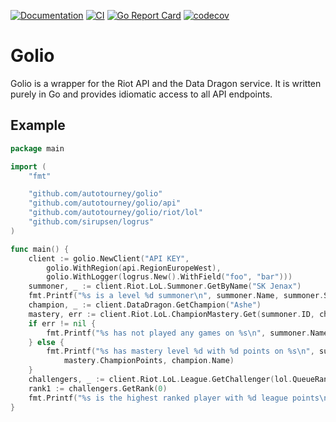 [![Documentation](https://godoc.org/github.com/autotourney/golio?status.svg)](https://godoc.org/github.com/autotourney/golio)
[![CI](https://github.com/autotourney/golio/actions/workflows/ci.yml/badge.svg)](https://github.com/autotourney/golio/actions/workflows/ci.yml)
[![Go Report Card](https://goreportcard.com/badge/github.com/autotourney/golio)](https://goreportcard.com/report/github.com/autotourney/golio)
[![codecov](https://codecov.io/gh/autotourney/golio/branch/master/graph/badge.svg)](https://codecov.io/gh/autotourney/golio)

# Golio

Golio is a wrapper for the Riot API and the Data Dragon service.
It is written purely in Go and provides idiomatic access to all
API endpoints.

## Example

```go
package main

import (
	"fmt"

	"github.com/autotourney/golio"
	"github.com/autotourney/golio/api"
	"github.com/autotourney/golio/riot/lol"
	"github.com/sirupsen/logrus"
)

func main() {
	client := golio.NewClient("API KEY",
		golio.WithRegion(api.RegionEuropeWest),
		golio.WithLogger(logrus.New().WithField("foo", "bar")))
	summoner, _ := client.Riot.LoL.Summoner.GetByName("SK Jenax")
	fmt.Printf("%s is a level %d summoner\n", summoner.Name, summoner.SummonerLevel)
	champion, _ := client.DataDragon.GetChampion("Ashe")
	mastery, err := client.Riot.LoL.ChampionMastery.Get(summoner.ID, champion.Key)
	if err != nil {
		fmt.Printf("%s has not played any games on %s\n", summoner.Name, champion.Name)
	} else {
		fmt.Printf("%s has mastery level %d with %d points on %s\n", summoner.Name, mastery.ChampionLevel,
			mastery.ChampionPoints, champion.Name)
	}
	challengers, _ := client.Riot.LoL.League.GetChallenger(lol.QueueRankedSolo)
	rank1 := challengers.GetRank(0)
	fmt.Printf("%s is the highest ranked player with %d league points\n", rank1.SummonerName, rank1.LeaguePoints)
}
```
